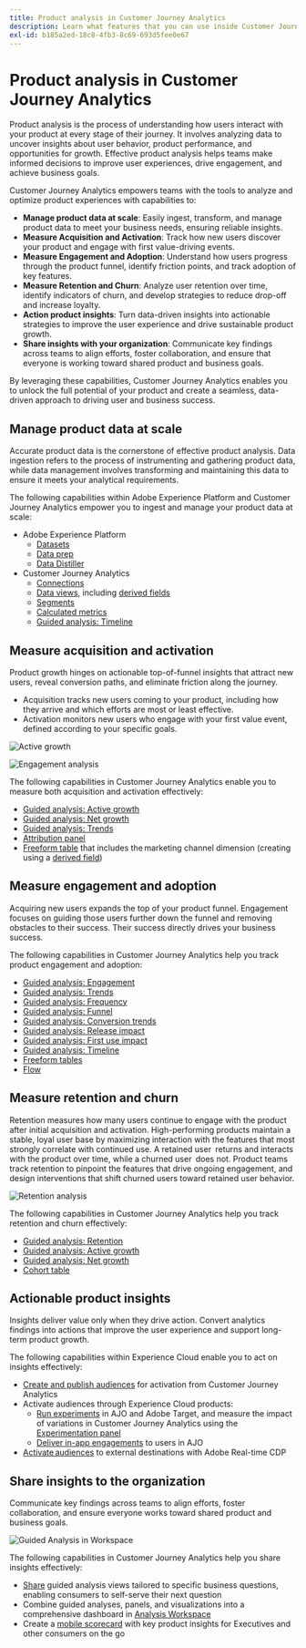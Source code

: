 ```yaml
---
title: Product analysis in Customer Journey Analytics
description: Learn what features that you can use inside Customer Journey Analytics to perform product analysis effectively.
exl-id: b185a2ed-18c8-4fb3-8c69-693d5fee0e67
---
```

# Product analysis in Customer Journey Analytics

Product analysis is the process of understanding how users interact with your product at every stage of their journey. It involves analyzing data to uncover insights about user behavior, product performance, and opportunities for growth. Effective product analysis helps teams make informed decisions to improve user experiences, drive engagement, and achieve business goals.

Customer Journey Analytics empowers teams with the tools to analyze and optimize product experiences with capabilities to:

* **Manage product data at scale**: Easily ingest, transform, and manage product data to meet your business needs, ensuring reliable insights.
* **Measure Acquisition and Activation**: Track how new users discover your product and engage with first value-driving events.
* **Measure Engagement and Adoption**: Understand how users progress through the product funnel, identify friction points, and track adoption of key features.
* **Measure Retention and Churn**: Analyze user retention over time, identify indicators of churn, and develop strategies to reduce drop-off and increase loyalty.
* **Action product insights**: Turn data-driven insights into actionable strategies to improve the user experience and drive sustainable product growth.
* **Share insights with your organization**: Communicate key findings across teams to align efforts, foster collaboration, and ensure that everyone is working toward shared product and business goals.

By leveraging these capabilities, Customer Journey Analytics enables you to unlock the full potential of your product and create a seamless, data-driven approach to driving user and business success.

## Manage product data at scale

Accurate product data is the cornerstone of effective product analysis. Data ingestion refers to the process of instrumenting and gathering product data, while data management involves transforming and maintaining this data to ensure it meets your analytical requirements.

The following capabilities within Adobe Experience Platform and Customer Journey Analytics empower you to ingest and manage your product data at scale:

* Adobe Experience Platform
  * [Datasets​](https://experienceleague.adobe.com/en/docs/experience-platform/catalog/datasets/overview)
  * [Data prep​](https://experienceleague.adobe.com/en/docs/experience-platform/data-prep/home)
  * [Data Distiller​](https://experienceleague.adobe.com/en/docs/experience-platform/query/data-distiller/overview)
* Customer Journey Analytics
  * [Connections​](/help/connections/overview.md)
  * [Data views](/help/data-views/data-views.md), including [derived fields​](/help/data-views/derived-fields/derived-fields.md)
  * [Segments​](/help/components/filters/filters-overview.md)
  * [Calculated metrics](/help/components/calc-metrics/calc-metr-overview.md)
  * [Guided analysis​: Timeline​](/help/guided-analysis/types/timeline.md)

## Measure acquisition and activation

Product growth hinges on actionable top-of-funnel insights that attract new users, reveal conversion paths, and eliminate friction along the journey.

* Acquisition tracks new users coming to your product, including how they arrive and which efforts are most or least effective.
* Activation monitors new users who engage with your first value event, defined according to your specific goals.

![Active growth](/help/guided-analysis/assets/active.png)

![Engagement analysis](/help/guided-analysis/assets/feature-matrix.png)

The following capabilities in Customer Journey Analytics enable you to measure both acquisition and activation effectively:

* [Guided analysis​: Active growth](/help/guided-analysis/types/active-growth.md)
* [Guided analysis: Net growth](/help/guided-analysis/types/net-growth.md)
* [Guided analysis: Trends](/help/guided-analysis//types/trends.md)
* [Attribution panel​](/help/analysis-workspace/c-panels/attribution.md)
* [Freeform table](/help/analysis-workspace/c-panels/freeform-panel.md) that includes the marketing channel dimension (creating using a [derived field](/help/data-views/derived-fields/derived-fields.md))

## Measure engagement and adoption

Acquiring new users expands the top of your product funnel. Engagement focuses on guiding those users further down the funnel and removing obstacles to their success. Their success directly drives your business success.

The following capabilities in Customer Journey Analytics help you track product engagement and adoption:

* [Guided analysis: Engagement](/help/guided-analysis/types/engagement.md)
* [Guided analysis: Trends](/help/guided-analysis/types/trends.md)
* [Guided analysis: Frequency](/help/guided-analysis/types/frequency.md)
* [Guided analysis: Funnel](/help/guided-analysis/types/funnel.md)
* [Guided analysis: Conversion trends](/help/guided-analysis/types/conversion-trends.md)
* [Guided analysis: Release impact](/help/guided-analysis/types/release-impact.md)
* [Guided analysis: First use impact​](/help/guided-analysis/types/first-use-impact.md)
* [Guided analysis: Timeline](/help/guided-analysis/types/timeline.md)
* [Freeform tables​](/help/analysis-workspace/c-panels/freeform-panel.md)
* [Flow](/help/analysis-workspace/visualizations/c-flow/flow.md)

## Measure retention and churn

Retention measures how many users continue to engage with the product after initial acquisition and activation. High-performing products maintain a stable, loyal user base by maximizing interaction with the features that most strongly correlate with continued use. A retained user returns and interacts with the product over time, while a churned user does not. Product teams track retention to pinpoint the features that drive ongoing engagement, and design interventions that shift churned users toward retained user behavior.

![Retention analysis](/help/guided-analysis/assets/retention.png)

The following capabilities in Customer Journey Analytics help you track retention and churn effectively:

* [Guided analysis: Retention](/help/guided-analysis/types/retention.md)​
* [Guided analysis: Active growth](/help/guided-analysis/types/active-growth.md)
* [Guided analysis: Net growth](/help/guided-analysis/types/net-growth.md)
* [Cohort table​](/help/analysis-workspace/visualizations/cohort-table/cohort-analysis.md)

## Actionable product insights

Insights deliver value only when they drive action. Convert analytics findings into actions that improve the user experience and support long-term product growth.

The following capabilities within Experience Cloud enable you to act on insights effectively:

* [Create and publish audiences](/help/components/audiences/publish.md)​ for activation from Customer Journey Analytics
* Activate audiences through Experience Cloud products:
  * [Run experiments](https://experienceleague.adobe.com/en/docs/journey-optimizer/using/content-management/content-experiment/get-started-experiment) in AJO and Adobe Target, and measure the impact of variations in Customer Journey Analytics using the [Experimentation panel](/help/analysis-workspace/c-panels/experimentation.md)
  * [Deliver in-app engagements](https://experienceleague.adobe.com/en/docs/journey-optimizer/using/channels/in-app/get-started-in-app) to users in AJO
* [Activate audiences](https://experienceleague.adobe.com/en/docs/experience-platform/destinations/ui/activate/activation-overview) to external destinations with Adobe Real-time CDP​

## Share insights to the organization​

Communicate key findings across teams to align efforts, foster collaboration, and ensure everyone works toward shared product and business goals.

![Guided Analysis in Workspace](assets/guided-analysis-workspace.png)

The following capabilities in Customer Journey Analytics help you share insights effectively:

* [Share](/help/analysis-workspace/curate-share/share-projects.md) guided analysis views tailored to specific business questions, enabling consumers to self-serve their next question
* Combine guided analyses, panels, and visualizations into a comprehensive dashboard in [Analysis Workspace](/help/analysis-workspace/home.md)
* Create a [mobile scorecard](/help/mobile-app/home.md) with key product insights for Executives and other consumers on the go
